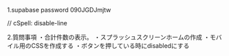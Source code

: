 1.supabase password
  090JGDJmjtw

// cSpell: disable-line

2.質問事項
・合計件数の表示。
・スプラッシュスクリーンホームの作成
・モバイル用のCSSを作成する
・ボタンを押している時にdisabledにする